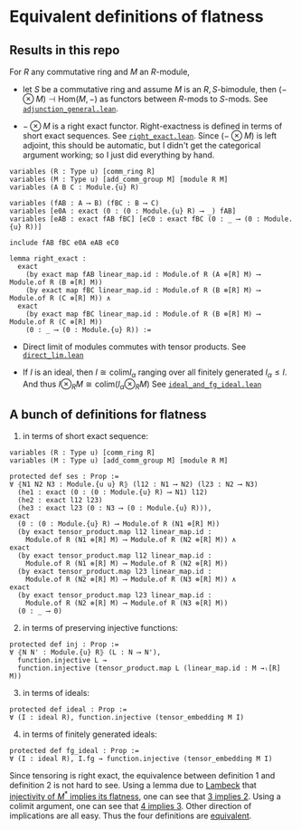 # Equivalent definitions of flatness

## Results in this repo

For $R$ any commutative ring and $M$ an $R$-module,

- let $S$ be a commutative ring and assume $M$ is an $R,S$-bimodule, then $(- \otimes M) \dashv \mathrm{Hom}(M, -)$ as functors between $R$-mods to $S$-mods. See [`adjunction_general.lean`](src/adjunction_general.lean#L363).

- $- \otimes M$ is a right exact functor. Right-exactness is defined in terms of short exact sequences. See [`right_exact.lean`](src/right_exact.lean#L194). Since $(- \otimes M)$ is left adjoint, this should be automatic, but I didn't get the categorical argument working; so I just did everything by hand.

```lean
variables (R : Type u) [comm_ring R]
variables (M : Type u) [add_comm_group M] [module R M]
variables (A B C : Module.{u} R)

variables (fAB : A ⟶ B) (fBC : B ⟶ C)
variables [e0A : exact (0 : (0 : Module.{u} R) ⟶ _) fAB] 
variables [eAB : exact fAB fBC] [eC0 : exact fBC (0 : _ ⟶ (0 : Module.{u} R))]

include fAB fBC e0A eAB eC0

lemma right_exact :
  exact 
    (by exact map fAB linear_map.id : Module.of R (A ⊗[R] M) ⟶ Module.of R (B ⊗[R] M)) 
    (by exact map fBC linear_map.id : Module.of R (B ⊗[R] M) ⟶ Module.of R (C ⊗[R] M)) ∧
  exact 
    (by exact map fBC linear_map.id : Module.of R (B ⊗[R] M) ⟶ Module.of R (C ⊗[R] M))
    (0 : _ ⟶ (0 : Module.{u} R)) :=
```

- Direct limit of modules commutes with tensor products. See [`direct_lim.lean`](src/direct_lim.lean#L99)

- If $I$ is an ideal, then $I \cong \mathrm{colim} I_\alpha$ ranging over all finitely generated $I_\alpha\le I$. And thus $I \otimes_R M \cong \mathrm{colim}(I_\alpha\otimes_R M)$ See [`ideal_and_fg_ideal.lean`](src/ideal_and_fg_ideal.lean)

## A bunch of definitions for flatness

1. in terms of short exact sequence:

```lean
variables (R : Type u) [comm_ring R] 
variables (M : Type u) [add_comm_group M] [module R M]

protected def ses : Prop :=
∀ ⦃N1 N2 N3 : Module.{u u} R⦄ (l12 : N1 ⟶ N2) (l23 : N2 ⟶ N3)
  (he1 : exact (0 : (0 : Module.{u} R) ⟶ N1) l12)
  (he2 : exact l12 l23)
  (he3 : exact l23 (0 : N3 ⟶ (0 : Module.{u} R))),
exact 
  (0 : (0 : Module.{u} R) ⟶ Module.of R (N1 ⊗[R] M))  
  (by exact tensor_product.map l12 linear_map.id : 
    Module.of R (N1 ⊗[R] M) ⟶ Module.of R (N2 ⊗[R] M)) ∧
exact 
  (by exact tensor_product.map l12 linear_map.id : 
    Module.of R (N1 ⊗[R] M) ⟶ Module.of R (N2 ⊗[R] M)) 
  (by exact tensor_product.map l23 linear_map.id : 
    Module.of R (N2 ⊗[R] M) ⟶ Module.of R (N3 ⊗[R] M)) ∧
exact
  (by exact tensor_product.map l23 linear_map.id : 
    Module.of R (N2 ⊗[R] M) ⟶ Module.of R (N3 ⊗[R] M))
  (0 : _ ⟶ 0)
```

2. in terms of preserving injective functions:

```lean
protected def inj : Prop :=
∀ ⦃N N' : Module.{u} R⦄ (L : N ⟶ N'), 
  function.injective L →
  function.injective (tensor_product.map L (linear_map.id : M →ₗ[R] M)) 
```

3. in terms of ideals:

```lean
protected def ideal : Prop :=
∀ (I : ideal R), function.injective (tensor_embedding M I)
```

4. in terms of finitely generated ideals:

```lean
protected def fg_ideal : Prop :=
∀ (I : ideal R), I.fg → function.injective (tensor_embedding M I)
```

Since tensoring is right exact, the equivalence between definition 1 and definition 2 is not hard to see. Using a lemma due to [Lambeck](doc/Lambek.pdf) that [injectivity of $M^*$ implies its flatness](src/flat.lean#117), one can see that [3 implies 2](src/flat.lean#204). Using a colimit argument, one can see that [4 implies 3](src/flat.lean#214). Other direction of implications are all easy. Thus the four definitions are [equivalent](src/flat.lean#223).
